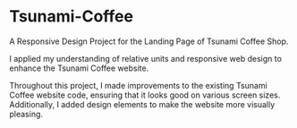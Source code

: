 # Tsunami-Coffee
A Responsive Design Project for the Landing Page of Tsunami Coffee Shop.

I applied my understanding of relative units and responsive web design to enhance the Tsunami Coffee website.

Throughout this project, I made improvements to the existing Tsunami Coffee website code, ensuring that it looks good on various screen sizes. Additionally, I added design elements to make the website more visually pleasing.
